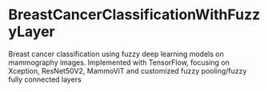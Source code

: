# BreastCancerClassificationWithFuzzyLayer
Breast cancer classification using fuzzy deep learning models on mammography images. Implemented with TensorFlow, focusing on Xception, ResNet50V2, MammoViT and customized fuzzy pooling/fuzzy fully connected layers
